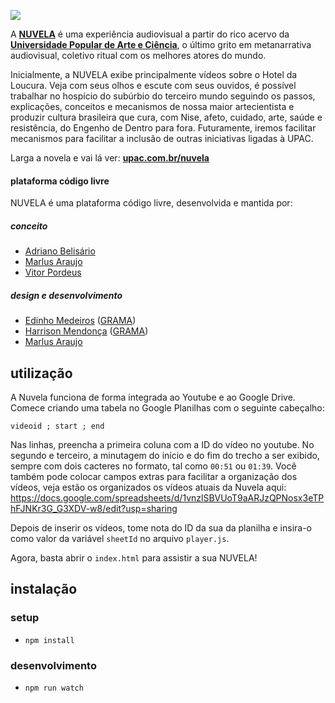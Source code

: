![](https://github.com/grama-cc/nuvela/blob/master/assets/images/share.png?raw=true)

A **[NUVELA](http://upac.com.br/nuvela)** é uma experiência audiovisual a partir do rico acervo da **[Universidade Popular de Arte e Ciência](http://upac.com.br?from=github-nuvela)**, o último grito em metanarrativa audiovisual, coletivo ritual com os melhores atores do mundo.

Inicialmente, a NUVELA exibe principalmente vídeos sobre o Hotel da Loucura. Veja com seus olhos e escute com seus ouvidos, é possível trabalhar no hospício do subúrbio do terceiro mundo seguindo os passos, explicações, conceitos e mecanismos de nossa maior artecientista e produzir cultura brasileira que cura, com Nise, afeto, cuidado, arte, saúde e resistência, do Engenho de Dentro para fora. Futuramente, iremos facilitar mecanismos para facilitar a inclusão de outras iniciativas ligadas à UPAC.

Larga a novela e vai lá ver: **[upac.com.br/nuvela](http://upac.com.br/nuvela)**

#### plataforma código livre

NUVELA é uma plataforma código livre, desenvolvida e mantida por:

##### conceito
- [Adriano Belisário][]
- [Marlus Araujo][]
- [Vitor Pordeus][]

##### design e desenvolvimento
- [Edinho Medeiros][] ([GRAMA][])
- [Harrison Mendonça][] ([GRAMA][])
- [Marlus Araujo][]

## utilização

A Nuvela funciona de forma integrada ao Youtube e ao Google Drive. Comece criando uma tabela no Google Planilhas com o seguinte cabeçalho:

    videoid	; start	; end

Nas linhas, preencha a primeira coluna com a ID do vídeo no youtube. No segundo e terceiro, a minutagem do início e do fim do trecho a ser exibido, sempre com dois cacteres no formato, tal como `00:51` ou `01:39`. Você também pode colocar campos extras para facilitar a organização dos vídeos, veja estão os organizados os vídeos atuais da Nuvela aqui: https://docs.google.com/spreadsheets/d/1vnzlSBVUoT9aARJzQPNosx3eTPhFJNKr3G_G3XDV-w8/edit?usp=sharing


Depois de inserir os vídeos, tome nota do ID da sua da planilha e insira-o como valor da variável `sheetId` no arquivo `player.js`.

Agora, basta abrir o `index.html` para assistir a sua NUVELA!

## instalação

### setup

* `npm install`


### desenvolvimento

* `npm run watch`

[Adriano Belisário]: https://twitter.com/belisards
[Marlus Araujo]: https://github.com/sulram
[Vitor Pordeus]: http://upac.com.br/#/blog/user/vitorpordeus/1

[Edinho Medeiros]: https://github.com/edinhoo
[Harrison Mendonça]: https://github.com/euharrison

[GRAMA]: http://grama.cc
